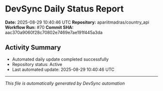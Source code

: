 # DevSync Daily Status Report

**Date:** 2025-08-29 10:40:46 UTC
**Repository:** apariitmadras/country_api
**Workflow Run:** #70
**Commit SHA:** aac370a9060f28c70802e7469e7ae191f445a3da

## Activity Summary
- Automated daily update completed successfully
- Repository status: Active
- Last automated update: 2025-08-29 10:40:46 UTC

---
*This file is automatically generated by DevSync automation*
